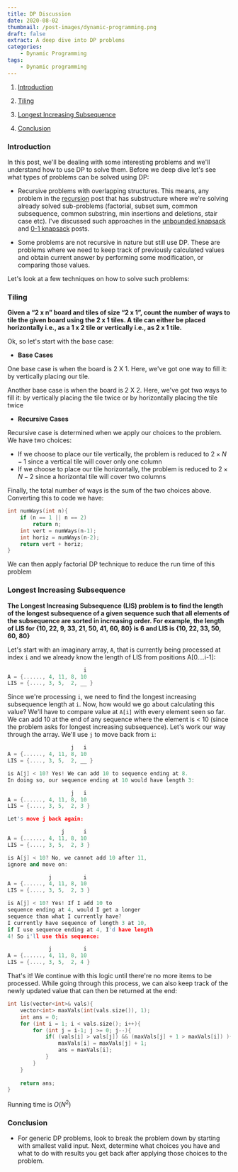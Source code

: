 ```yaml
---
title: DP Discussion
date: 2020-08-02
thumbnail: /post-images/dynamic-programming.png
draft: false
extract: A deep dive into DP problems
categories: 
    - Dynamic Programming
tags:
    - Dynamic programming
---
```


1. [Introduction](#introduction)
2. [Tiling](#tiling)
3. [Longest Increasing Subsequence](#longest-increasing-subsequence)

100. [Conclusion](#conclusion)


### Introduction
In this post, we'll be dealing with some interesting problems and we'll understand how to use DP to solve them. Before we deep dive let's see what types of problems can be solved using DP:

- Recursive problems with overlapping structures. This means, any problem in the [recursion](/recursion) post that has substructure where we're solving already solved sub-problems (factorial, subset sum, common subsequence, common substring, min insertions and deletions, stair case etc). I've discussed such approaches in the [unbounded knapsack](/unbounded-knapsack) and [0-1 knapsack](/0-1-knapsack) posts.

- Some problems are not recursive in nature but still use DP. These are problems where we need to keep track of previously calculated values and obtain current answer by performing some modification, or comparing those values. 

Let's look at a few techniques on how to solve such problems:

### Tiling

**Given a “2 x n” board and tiles of size “2 x 1”, count the number of ways to tile the given board using the 2 x 1 tiles. A tile can either be placed horizontally i.e., as a 1 x 2 tile or vertically i.e., as 2 x 1 tile.**

Ok, so let's start with the base case: 

- **Base Cases**

One base case is when the board is 2 X 1. Here, we've got one way to fill it: by vertically placing our tile.

Another base case is when the board is 2 X 2. Here, we've got two ways to fill it: by vertically placing the tile twice or by horizontally placing the tile twice

- **Recursive Cases**

Recursive case is determined when we apply our choices to the problem. We have two choices:

- If we choose to place our tile vertically, the problem is reduced to $2 \times N - 1$ since a vertical tile will cover only one column
- If we choose to place our tile horizontally, the problem is reduced to $2 \times N - 2$ since a horizontal tile will cover two columns

Finally, the total number of ways is the sum of the two choices above. Converting this to code we have:

```cpp
int numWays(int n){
    if (n == 1 || n == 2)
        return n;
    int vert = numWays(n-1);
    int horiz = numWays(n-2);
    return vert + horiz;
}
```

We can then apply factorial DP technique to reduce the run time of this problem 

### Longest Increasing Subsequence
**The Longest Increasing Subsequence (LIS) problem is to find the length of the longest subsequence of a given sequence such that all elements of the subsequence are sorted in increasing order. For example, the length of LIS for {10, 22, 9, 33, 21, 50, 41, 60, 80} is 6 and LIS is {10, 22, 33, 50, 60, 80}**

Let's start with an imaginary array, `A`, that is currently being processed at index `i` and we already know the length of LIS from positions A[0....i-1]:

```cpp
                        i 
A = {......, 4, 11, 8, 10
LIS = {...., 3, 5,  2, __ }
```

Since we're processing `i`, we need to find the longest increasing subsequence length at `i`. Now, how would we go about calculating this value? We'll have to compare value at `A[i]` with every element seen so far. We can add 10 at the end of any sequence where the element is < 10 (since the problem asks for longest increasing subsequence). Let's work our way through the array. We'll use `j` to move back from `i`:

```cpp
                    j   i 
A = {......, 4, 11, 8, 10
LIS = {...., 3, 5,  2, __ }

is A[j] < 10? Yes! We can add 10 to sequence ending at 8. 
In doing so, our sequence ending at 10 would have length 3:

                    j   i 
A = {......, 4, 11, 8, 10
LIS = {...., 3, 5,  2, 3 }

Let's move j back again:

                 j      i 
A = {......, 4, 11, 8, 10
LIS = {...., 3, 5,  2, 3 }

is A[j] < 10? No, we cannot add 10 after 11,
ignore and move on:

             j          i 
A = {......, 4, 11, 8, 10
LIS = {...., 3, 5,  2, 3 }

is A[j] < 10? Yes! If I add 10 to 
sequence ending at 4, would I get a longer
sequence than what I currently have? 
I currently have sequence of length 3 at 10,
if I use sequence ending at 4, I'd have length
4! So i'll use this sequence:

             j          i 
A = {......, 4, 11, 8, 10
LIS = {...., 3, 5,  2, 4 }
```

That's it! We continue with this logic until there're no more items to be processed. While going through this process, we can also keep track of the newly updated value that can then be returned at the end:

```cpp
int lis(vector<int>& vals){
    vector<int> maxVals(int(vals.size()), 1);
    int ans = 0;
    for (int i = 1; i < vals.size(); i++){
        for (int j = i-1; j >= 0; j--){
            if( (vals[i] > vals[j]) && (maxVals[j] + 1 > maxVals[i]) ){
                maxVals[i] = maxVals[j] + 1;
                ans = maxVals[i];
            }
        }
    }
    
    return ans;
}
```

Running time is $O(N^2)$


### Conclusion

- For generic DP problems, look to break the problem down by starting with smallest valid input. Next, determine what choices you have and what to do with results you get back after applying those choices to the problem.